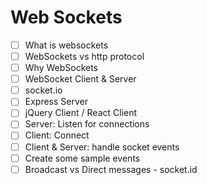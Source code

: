 # Web Sockets

- [ ] What is websockets
- [ ] WebSockets vs http protocol
- [ ] Why WebSockets
- [ ] WebSocket Client & Server
- [ ] socket.io
- [ ] Express Server
- [ ] jQuery Client / React Client
- [ ] Server: Listen for connections
- [ ] Client: Connect
- [ ] Client & Server: handle socket events
- [ ] Create some sample events
- [ ] Broadcast vs Direct messages - socket.id
